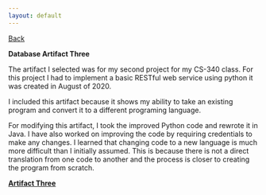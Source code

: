 ```yaml
---
layout: default
---
```

[Back](https://bsela75.github.io/)

**Database Artifact Three**

The artifact I selected was for my second project for my CS-340 class. For this project I had to implement a basic RESTful web service using python it was created in August of 2020. 

I included this artifact because it shows my ability to take an existing program and convert it to a different programing language.

For modifying this artifact, I took the improved Python code and rewrote it in Java. I have also worked on improving the code by requiring credentials to make any changes. I learned that changing code to a new language is much more difficult than I initially assumed. This is because there is not a direct translation from one code to another and the process is closer to creating the program from scratch. 


[**Artifact Three**]()
